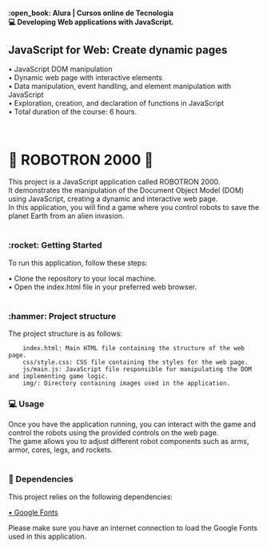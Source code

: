 <h4>:open_book: Alura | Cursos online de Tecnologia<br />
    💻 Developing Web applications with JavaScript.
</h4>

<h2>JavaScript for Web: Create dynamic pages</h2>
<p>
  • JavaScript DOM manipulation<br />
  • Dynamic web page with interactive elements<br />
  • Data manipulation, event handling, and element manipulation with JavaScript<br />
  • Exploration, creation, and declaration of functions in JavaScript<br />
  • Total duration of the course: 6 hours.<br />
</p>
<br />

<h1>🤖 ROBOTRON 2000 🤖</h1>
<p>
  This project is a JavaScript application called ROBOTRON 2000.<br />
  It demonstrates the manipulation of the Document Object Model (DOM) using JavaScript, creating a dynamic and interactive web page.<br />
  In this application, you will find a game where you control robots to save the planet Earth from an alien invasion.<br /><br />
</p>

<h3>:rocket: Getting Started</h3>
<p>
To run this application, follow these steps:<br />

  • Clone the repository to your local machine.<br />
  • Open the index.html file in your preferred web browser.<br /><br />
</p>

<h3>:hammer: Project structure</h3>
<p>
The project structure is as follows:

        index.html: Main HTML file containing the structure of the web page.
        css/style.css: CSS file containing the styles for the web page.
        js/main.js: JavaScript file responsible for manipulating the DOM and implementing game logic.
        img/: Directory containing images used in the application.
</p>

<h3>💻 Usage</h3>
<p>
  Once you have the application running, you can interact with the game and control the robots using the provided controls on the web page.<br />
  The game allows you to adjust different robot components such as arms, armor, cores, legs, and rockets.<br /><br />
</p>

<h3>🔧 Dependencies</h3>
<p>
    This project relies on the following dependencies:<br />

<a href="https://fonts.google.com/">  • Google Fonts</a><br />

Please make sure you have an internet connection to load the Google Fonts used in this application.
</p>